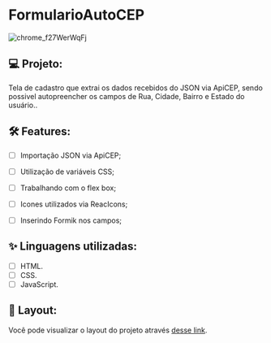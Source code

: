 # FormularioAutoCEP

![chrome_f27WerWqFj](https://user-images.githubusercontent.com/104083691/215559508-15cd27bb-c119-4796-85c6-a8f4563dae15.gif)

## 💻 Projeto:

Tela de cadastro que extrai os dados recebidos do JSON via ApiCEP, sendo possivel autopreencher os campos de Rua, Cidade, Bairro e Estado do usuário..

## :hammer_and_wrench: Features:

-   [ ] Importação JSON via ApiCEP;
-   [ ] Utilização de variáveis CSS;
-   [ ] Trabalhando com o flex box;
-   [ ] Icones utilizados via ReacIcons;
-   [ ] Inserindo Formik nos campos;


## ✨ Linguagens utilizadas:

-   [ ] HTML.
-   [ ] CSS.
-   [ ] JavaScript.

## 🔖 Layout:

Você pode visualizar o layout do projeto através [desse link]().
